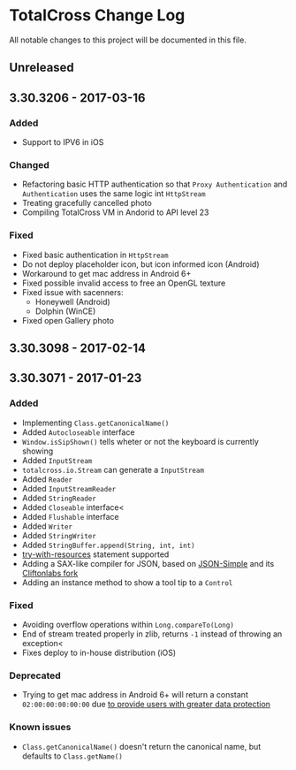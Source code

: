 # TotalCross Change Log
All notable changes to this project will be documented in this file.

## Unreleased

## 3.30.3206 - 2017-03-16

### Added
- Support to IPV6 in iOS

### Changed
- Refactoring basic HTTP authentication so that `Proxy Authentication` and `Authentication` uses the same logic int `HttpStream`
- Treating gracefully cancelled photo
- Compiling TotalCross VM in Andorid to API level 23

### Fixed
- Fixed basic authentication in `HttpStream`
- Do not deploy placeholder icon, but icon informed icon (Android)
- Workaround to get mac address in Android 6+
- Fixed possible invalid access to free an OpenGL texture
- Fixed issue with sacenners:
  - Honeywell (Android)
  - Dolphin (WinCE)
- Fixed open Gallery photo

## 3.30.3098 - 2017-02-14

## 3.30.3071 - 2017-01-23

### Added
- Implementing `Class.getCanonicalName()`
- Added `Autocloseable` interface
- `Window.isSipShown()` tells wheter or not the keyboard is currently showing
- Added `InputStream`
- `totalcross.io.Stream` can generate a `InputStream`
- Added `Reader`
- Added `InputStreamReader`
- Added `StringReader`
- Added `Closeable` interface<
- Added `Flushable` interface
- Added `Writer`
- Added `StringWriter`
- Added `StringBuffer.append(String, int, int)`
- [try-with-resources](https://docs.oracle.com/javase/tutorial/essential/exceptions/tryResourceClose.html) statement supported
- Adding a SAX-like compiler for JSON, based on [JSON-Simple](https://github.com/fangyidong/json-simple) and its [Cliftonlabs fork](https://github.com/cliftonlabs/json-simple)
- Adding an instance method to show a tool tip to a `Control`

### Fixed
- Avoiding overflow operations within `Long.compareTo(Long)`
- End of stream treated properly in zlib, returns `-1` instead of throwing an exception<
- Fixes deploy to in-house distribution (iOS)

### Deprecated
- Trying to get mac address in Android 6+ will return a constant `02:00:00:00:00:00` due [to provide users with greater data protection](https://developer.android.com/about/versions/marshmallow/android-6.0-changes.html#behavior-hardware-id)

### Known issues
- `Class.getCanonicalName()` doesn't return the canonical name, but defaults to `Class.getName()`